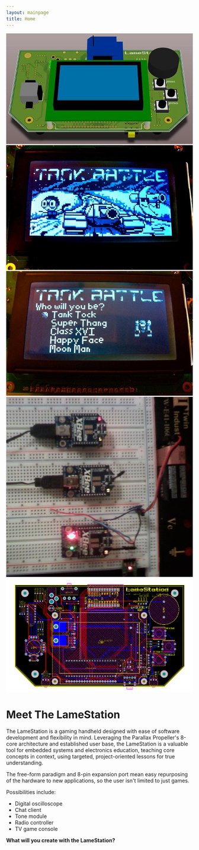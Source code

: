 ```yaml
---
layout: mainpage
title: Home
---
```


<div id="galleria">
    <img src="images/giantagain1sc.jpg">
    <img src="images/tbrevs.jpg">
    <img src="images/tbselect.jpg">
    <img src="images/wifis1.jpg">
    <img src="images/wireframe.png">
</div>

<script>
    Galleria.loadTheme('/lib/galleria/themes/classic/galleria.classic.min.js');
    Galleria.run('#galleria');
</script>

# Meet The LameStation

The LameStation is a gaming handheld designed with ease of software development and flexibility in mind. Leveraging the Parallax Propeller's 8-core architecture and established user base, the LameStation is a valuable tool for embedded systems and electronics education, teaching core concepts in context, using targeted, project-oriented lessons for true understanding.

The free-form paradigm and 8-pin expansion port mean easy repurposing of the hardware to new applications, so the user isn't limited to just games. 

Possibilities include:

* Digital oscilloscope
* Chat client
* Tone module
* Radio controller
* TV game console

<strong>What will you create with the LameStation?</strong>
